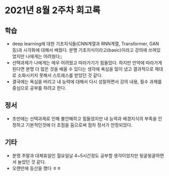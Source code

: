<!--
변셩운 마스터님께서 회고록에 대한 기록을 하면서 남과 비교하지 않고 과거의 자신과 비교하면서 학습하는게 좋다고 추천하셔서 한번 적어보려고 한다.

아래는 슬랙에서 마스터님께서 말한 내용이다.

여러분들이 어떤 사람인지, 오늘 한번 작성해보세요. 나는 어떤 사람이고, 왜 이 과정에 참여했는지, 그리고 나는 어떤 사람이 되고 싶고, 어떤 분야에서 일을 하고싶은지. 내가 현재 알고 있는 지식은 무엇인지?

이 부분을 기반으로 매달 회고해보세요. 이 부분의 변화가 있는지, 어떤 지식이 늘었는지?

살다보면 비교를 하게 되는데, 타인과 비교하는 것보단 과거의 나와 비교를 하면 좋을 것 같습니다. 
-->

# 2021년 8월 2주차 회고록

## 학습 
* deep learning에 대한 기초지식들(CNN계열과 RNN계열, Transformer, GAN 등)과 시각화에 대해서 배웠다. 분명 기초지식이라고(basic)이라고 강의에 쓰여있었지만 나에게는 어려웠다;; 
* 선택과제가 나에게는 매우 어려웠고 따라가기가 힘들었다. 하지만 만약에 따라가게 된다면 분명 더 많은 것을 배울 수 있다는 생각에 욕심을 많이 냈고 결과적으로 제대로 소화시키지 못해서 스트레스를 받았던 것 같다.
* 결국에는 욕심을 버리고 내 능력에 대해서 다시 성찰하면서 강의 내용, 필수 과제를 중심으로 공부를 하려고 한다.

## 정서 

* 초반에는 선택과제로 인해 불안해하고 힘들었지만 내 능력과 배경지식의 부족을 인정하고 기본적인것에 더 초점을 둠으로써 점차 정서가 안정되었다.

## 기타
* 분명 주말과 대체휴일인 월요일날 4~5시간정도 공부할 생각이었지만 뒹굴뒹굴하면서 놀았던 것 같다.
* 오랜만에 등산을 했다 ㅎㅎ
